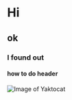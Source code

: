 # Hi
## ok
### I found out
#### how to do header
![Image of Yaktocat](https://octodex.github.com/images/yaktocat.png)
